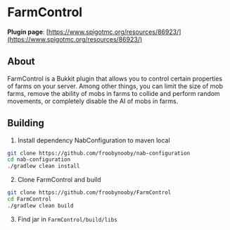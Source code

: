 # FarmControl

**Plugin page**: [https://www.spigotmc.org/resources/86923/](https://www.spigotmc.org/resources/86923/)

## About
FarmControl is a Bukkit plugin that allows you to control certain properties of farms on your server. Among other things, you can limit the size of mob farms, remove the ability of mobs in farms to collide and perform random movements, or completely disable the AI of mobs in farms.

## Building

1. Install dependency NabConfiguration to maven local
```bash
git clone https://github.com/froobynooby/nab-configuration
cd nab-configuration
./gradlew clean install
```
2. Clone FarmControl and build
```bash
git clone https://github.com/froobynooby/FarmControl
cd FarmControl
./gradlew clean build
```

3. Find jar in `FarmControl/build/libs`
